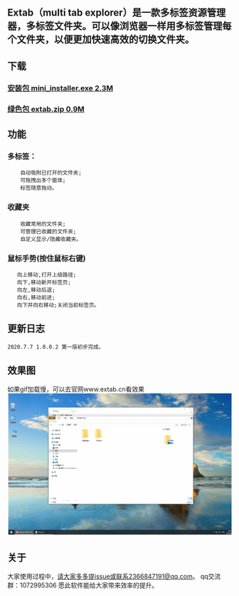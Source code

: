 ## Extab（multi tab explorer）是一款多标签资源管理器，多标签文件夹。可以像浏览器一样用多标签管理每个文件夹，以便更加快速高效的切换文件夹。
 
 ## 下载
   ### [安装包 mini_installer.exe 2.3M](https://github.com/lily-debug/extab/releases/download/1.0.0.2/mini_installer.exe)    
   ### [绿色包 extab.zip 0.9M](https://github.com/lily-debug/extab/releases/download/1.0.0.2/extab.zip)
   
   
 ## 功能 
   ### 多标签：
        自动吸附已打开的文件夹;
        可拖拽出多个窗体;
        标签随意拖动。
   ### 收藏夹
        收藏常用的文件夹;
        可管理已收藏的文件夹;
        自定义显示/隐藏收藏夹。
   ### 鼠标手势(按住鼠标右键)
       向上移动,打开上级路径; 
       向下,移动新开标签页;
       向左,移动后退;
       向右,移动前进;
       向下并向右移动;关闭当前标签页。
       
 ## 更新日志
    2020.7.7 1.0.0.2 第一版初步完成。
    
    
 ## 效果图
 如果gif加载慢，可以去官网www.extab.cn看效果
 ![image](https://github.com/lily-debug/extab/raw/master/GIF%202020-6-20%209-56-03.gif)
 ## 关于
   大家使用过程中，请大家多多提issue或联系2366847191@qq.com。
   qq交流群：1072995306
   愿此软件能给大家带来效率的提升。
   
